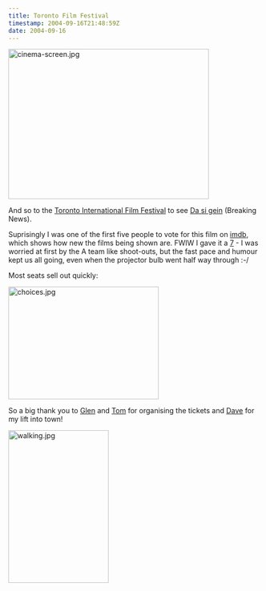 ```yaml
---
title: Toronto Film Festival
timestamp: 2004-09-16T21:48:59Z
date: 2004-09-16
---
```


<img alt="cinema-screen.jpg" src="http://blog.whatfettle.com/archives/Toronto/cinema-screen.jpg" width="400" height="300" border="0" />

And so to the <a href='http://www.e.bell.ca/filmfest/'>Toronto International Film Festival</a> to see <a href="http://www.e.bell.ca/filmfest/2004/filmsschedules/description.asp?pageID=sched&amp;id=41">Da si gein</a> (Breaking News).
<!--more-->
Suprisingly I was one of the first five people to vote for this film on <a href='http://uk.imdb.com/title/tt0414931/combined'>imdb</a>, which shows how new the films being shown are. FWIW I gave it a <a href='http://blog.whatfettle.com/imdb.html'>7</a> - I was worried at first by the A team like shoot-outs, but the fast pace and humour kept us all going, even when the projector bulb went half way through :-/

Most seats sell out quickly:

<img alt="choices.jpg" src="http://blog.whatfettle.com/archives/Toronto/choices.jpg" width="300" height="225" border="0" />

So a big thank you to <a href="http://www.bloglines.com/blog/gdaniels">Glen</a> and <a href="http://tjordahl.blogspot.com/">Tom</a> for organising the tickets and <a href="http://www.pacificspirit.com/blog/">Dave</a>  for my lift into town!

<img alt="walking.jpg" src="http://blog.whatfettle.com/archives/Toronto/walking.jpg" width="200" height="305" border="0" />
